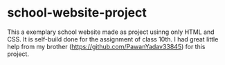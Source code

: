# school-website-project
This a exemplary school website made as project usinng only HTML and CSS.
It is self-build done for the assignment of class 10th.
I had great little help from my brother (https://github.com/PawanYadav33845) for this project.

